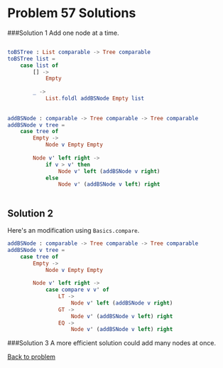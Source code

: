 # Problem 57 Solutions

###Solution 1
Add one node at a time.

```elm

toBSTree : List comparable -> Tree comparable
toBSTree list =
    case list of
        [] -> 
            Empty 
        
        _ -> 
            List.foldl addBSNode Empty list
    
    
addBSNode : comparable -> Tree comparable -> Tree comparable
addBSNode v tree =
    case tree of
        Empty ->
            Node v Empty Empty
            
        Node v' left right ->
            if v > v' then
                Node v' left (addBSNode v right) 
            else 
                Node v' (addBSNode v left) right 
                          
```

## Solution 2
Here's an modification using ```Basics.compare```. 
``` elm
addBSNode : comparable -> Tree comparable -> Tree comparable
addBSNode v tree =
    case tree of
        Empty ->
            Node v Empty Empty
            
        Node v' left right ->
            case compare v v' of 
                LT ->
                    Node v' left (addBSNode v right)
                GT -> 
                    Node v' (addBSNode v left) right          
                EQ -> 
                    Node v' (addBSNode v left) right  
```

###Solution 3
A more efficient solution could add many nodes at once.


[Back to problem](../p/p57.md)